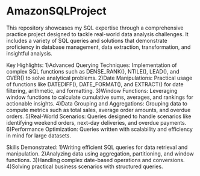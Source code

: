 # AmazonSQLProject
This repository showcases my SQL expertise through a comprehensive practice project designed to tackle real-world data analysis challenges. It includes a variety of SQL queries and solutions that demonstrate proficiency in database management, data extraction, transformation, and insightful analysis.

Key Highlights:
1)Advanced Querying Techniques: Implementation of complex SQL functions such as DENSE_RANK(), NTILE(), LEAD(), and OVER() to solve analytical problems.
2)Date Manipulations: Practical usage of functions like DATEDIFF(), DATE_FORMAT(), and EXTRACT() for date filtering, arithmetic, and formatting.
3)Window Functions: Leveraging window functions to calculate cumulative sums, averages, and rankings for actionable insights.
4)Data Grouping and Aggregations: Grouping data to compute metrics such as total sales, average order amounts, and overdue orders.
5)Real-World Scenarios: Queries designed to handle scenarios like identifying weekend orders, next-day deliveries, and overdue payments.
6)Performance Optimization: Queries written with scalability and efficiency in mind for large datasets.


Skills Demonstrated:
1)Writing efficient SQL queries for data retrieval and manipulation.
2)Analyzing data using aggregation, partitioning, and window functions.
3)Handling complex date-based operations and conversions.
4)Solving practical business scenarios with structured queries.
